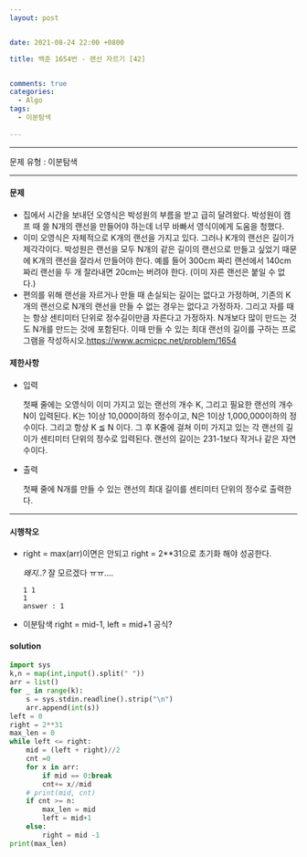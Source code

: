 ```yaml
---
layout: post


date: 2021-08-24 22:00 +0800

title: 백준 1654번 - 랜선 자르기 [42]


comments: true
categories: 
  - Algo
tags: 
  - 이분탐색
  
---
```


---



문제 유형 : 이분탐색



---

#### 문제

- 집에서 시간을 보내던 오영식은 박성원의 부름을 받고 급히 달려왔다. 박성원이 캠프 때 쓸 N개의 랜선을 만들어야 하는데 너무 바빠서 영식이에게 도움을 청했다.
- 이미 오영식은 자체적으로 K개의 랜선을 가지고 있다. 그러나 K개의 랜선은 길이가 제각각이다. 박성원은 랜선을 모두 N개의 같은 길이의 랜선으로 만들고 싶었기 때문에 K개의 랜선을 잘라서 만들어야 한다. 예를 들어 300cm 짜리 랜선에서 140cm 짜리 랜선을 두 개 잘라내면 20cm는 버려야 한다. (이미 자른 랜선은 붙일 수 없다.)
- 편의를 위해 랜선을 자르거나 만들 때 손실되는 길이는 없다고 가정하며, 기존의 K개의 랜선으로 N개의 랜선을 만들 수 없는 경우는 없다고 가정하자. 그리고 자를 때는 항상 센티미터 단위로 정수길이만큼 자른다고 가정하자. N개보다 많이 만드는 것도 N개를 만드는 것에 포함된다. 이때 만들 수 있는 최대 랜선의 길이를 구하는 프로그램을 작성하시오.https://www.acmicpc.net/problem/1654

#### 제한사항

- 입력

  첫째 줄에는 오영식이 이미 가지고 있는 랜선의 개수 K, 그리고 필요한 랜선의 개수 N이 입력된다. K는 1이상 10,000이하의 정수이고, N은 1이상 1,000,000이하의 정수이다. 그리고 항상 K ≦ N 이다. 그 후 K줄에 걸쳐 이미 가지고 있는 각 랜선의 길이가 센티미터 단위의 정수로 입력된다. 랜선의 길이는 231-1보다 작거나 같은 자연수이다.

  

- 출력

  첫째 줄에 N개를 만들 수 있는 랜선의 최대 길이를 센티미터 단위의 정수로 출력한다.

---

#### 시행착오


- right = max(arr)이면은 안되고 right = 2**31으로 초기화 해야 성공한다. 

  *왜지..?* 잘 모르겠다 ㅠㅠ....

  ```
  1 1
  1 
  answer : 1
  ```

- 이분탐색 right = mid-1, left = mid+1 공식?

#### solution

```python
import sys
k,n = map(int,input().split(" "))
arr = list()
for _ in range(k):
    s = sys.stdin.readline().strip("\n")
    arr.append(int(s))
left = 0
right = 2**31
max_len = 0
while left <= right:
    mid = (left + right)//2
    cnt =0
    for x in arr:
        if mid == 0:break
        cnt+= x//mid
    # print(mid, cnt)
    if cnt >= n:
        max_len = mid
        left = mid+1
    else:
        right = mid -1
print(max_len)
```



 